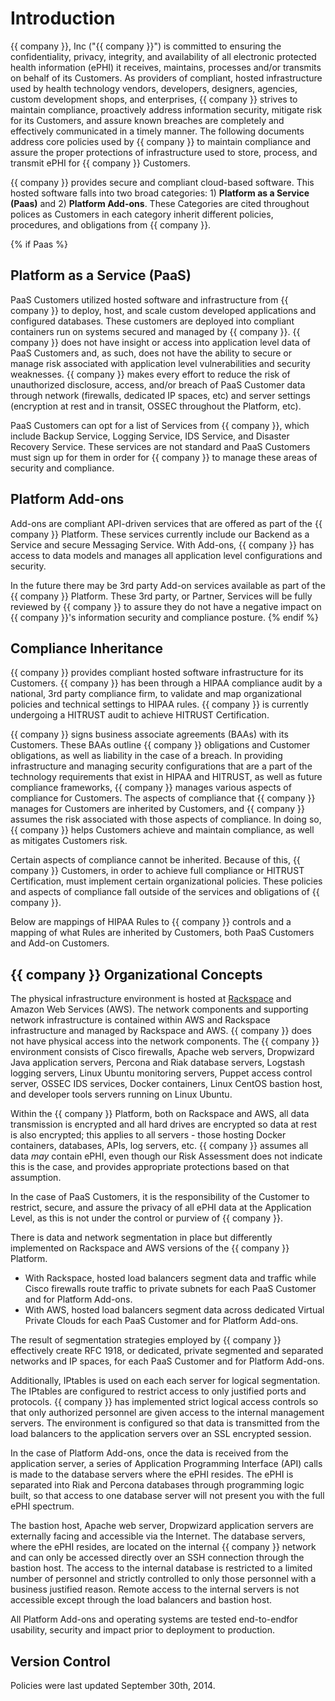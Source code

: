 # Introduction

{{ company }}, Inc ("{{ company }}") is committed to ensuring the confidentiality, privacy, integrity, and availability of all electronic protected health information (ePHI) it receives, maintains, processes and/or transmits on behalf of its Customers. As providers of compliant, hosted infrastructure used by health technology vendors, developers, designers, agencies, custom development shops, and enterprises, {{ company }} strives to maintain compliance, proactively address information security, mitigate risk for its Customers, and assure known breaches are completely and effectively communicated in a timely manner. The following documents address core policies used by {{ company }} to maintain compliance and assure the proper protections of infrastructure used to store, process, and transmit ePHI for {{ company }} Customers.

{{ company }} provides secure and compliant cloud-based software. This hosted software falls into two broad categories: 1) **Platform as a Service (Paas)** and 2) **Platform Add-ons**. These Categories are cited throughout polices as Customers in each category inherit different policies, procedures, and obligations from {{ company }}.

{% if Paas %}
## Platform as a Service (PaaS)

PaaS Customers utilized hosted software and infrastructure from {{ company }} to deploy, host, and scale custom developed applications and configured databases. These customers are deployed into compliant containers run on systems secured and managed by {{ company }}. {{ company }} does not have insight or access into application level data of PaaS Customers and, as such, does not have the ability to secure or manage risk associated with application level vulnerabilities and security weaknesses. {{ company }} makes every effort to reduce the risk of unauthorized disclosure, access, and/or breach of PaaS Customer data through network (firewalls, dedicated IP spaces, etc) and server settings (encryption at rest and in transit, OSSEC throughout the Platform, etc).

PaaS Customers can opt for a list of Services from {{ company }}, which include Backup Service, Logging Service, IDS Service, and Disaster Recovery Service. These services are not standard and PaaS Customers must sign up for them in order for {{ company }} to manage these areas of security and compliance.

## Platform Add-ons

Add-ons are compliant API-driven services that are offered as part of the {{ company }} Platform. These services currently include our Backend as a Service and secure Messaging Service. With Add-ons, {{ company }} has access to data models and manages all application level configurations and security.

In the future there may be 3rd party Add-on services available as part of the {{ company }} Platform. These 3rd party, or Partner, Services will be fully reviewed by {{ company }} to assure they do not have a negative impact on {{ company }}'s information security and compliance posture.
{% endif %}

## Compliance Inheritance

{{ company }} provides compliant hosted software infrastructure for its Customers. {{ company }} has been through a HIPAA compliance audit by a national, 3rd party compliance firm, to validate and map organizational policies and technical settings to HIPAA rules. {{ company }} is currently undergoing a HITRUST audit to achieve HITRUST Certification.

{{ company }} signs business associate agreements (BAAs) with its Customers. These BAAs outline {{ company }} obligations and Customer obligations, as well as liability in the case of a breach. In providing infrastructure and managing security configurations that are a part of the technology requirements that exist in HIPAA and HITRUST, as well as future compliance frameworks, {{ company }} manages various aspects of compliance for Customers. The aspects of compliance that {{ company }} manages for Customers are inherited by Customers, and {{ company }} assumes the risk associated with those aspects of compliance. In doing so, {{ company }} helps Customers achieve and maintain compliance, as well as mitigates Customers risk.

Certain aspects of compliance cannot be inherited. Because of this, {{ company }} Customers, in order to achieve full compliance or HITRUST Certification, must implement certain organizational policies. These policies and aspects of compliance fall outside of the services and obligations of {{ company }}.

Below are mappings of HIPAA Rules to {{ company }} controls and a mapping of what Rules are inherited by Customers, both PaaS Customers and Add-on Customers.

## {{ company }} Organizational Concepts

The physical infrastructure environment is hosted at [Rackspace](http://broadcast.rackspace.com/downloads/pdfs/RackspaceSecurityApproach.pdf) and Amazon Web Services (AWS). The network components and supporting network infrastructure is contained within AWS and Rackspace infrastructure and managed by Rackspace and AWS. {{ company }} does not have physical access into the network components. The {{ company }} environment consists of Cisco firewalls, Apache web servers, Dropwizard Java application servers, Percona and Riak database servers, Logstash logging servers, Linux Ubuntu monitoring servers, Puppet access control server, OSSEC IDS services, Docker containers, Linux CentOS bastion host, and developer tools servers running on Linux Ubuntu.

Within the {{ company }} Platform, both on Rackspace and AWS, all data transmission is encrypted and all hard drives are encrypted so data at rest is also encrypted; this applies to all servers - those hosting Docker containers, databases, APIs, log servers, etc. {{ company }} assumes all data *may* contain ePHI, even though our Risk Assessment does not indicate this is the case, and provides appropriate protections based on that assumption.

In the case of PaaS Customers, it is the responsibility of the Customer to restrict, secure, and assure the privacy of all ePHI data at the Application Level, as this is not under the control or purview of {{ company }}.

There is data and network segmentation in place but differently implemented on Rackspace and AWS versions of the {{ company }} Platform.

* With Rackspace, hosted load balancers segment data and traffic while Cisco firewalls route traffic to private subnets for each PaaS Customer and for Platform Add-ons.
* With AWS, hosted load balancers segment data across dedicated Virtual Private Clouds for each PaaS Customer and for Platform Add-ons.

The result of segmentation strategies employed by {{ company }} effectively create RFC 1918, or dedicated, private segmented and separated networks and IP spaces, for each PaaS Customer and for Platform Add-ons. 

Additionally, IPtables is used on each each server for logical segmentation. The IPtables are configured to restrict access to only justified ports and protocols. {{ company }} has implemented strict logical access controls so that only authorized personnel are given access to the internal management servers. The environment is configured so that data is transmitted from the load balancers to the application servers over an SSL encrypted session.

In the case of Platform Add-ons, once the data is received from the application server, a series of Application Programming Interface (API) calls is made to the database servers where the ePHI resides. The ePHI is separated into Riak and Percona databases through programming logic built, so that access to one database server will not present you with the full ePHI spectrum. 

The bastion host, Apache web server, Dropwizard application servers are externally facing and accessible via the Internet. The database servers, where the ePHI resides, are located on the internal {{ company }} network and can only be accessed directly over an SSH connection through the bastion host. The access to the internal database is restricted to a limited number of personnel and strictly controlled to only those personnel with a business justified reason. Remote access to the internal servers is not accessible except through the load balancers and bastion host.

All Platform Add-ons and operating systems are tested end-to-endfor usability, security and impact prior to deployment to production.

## Version Control

Policies were last updated September 30th, 2014.